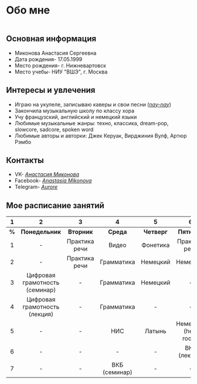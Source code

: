 # Обо мне
![]()
## Основная информация
* Миконова Анастасия Сергеевна
* Дата рождения- 17.05.1999
* Место рождения- г. Нижневартовск
* Место учебы- НИУ "ВШЭ", г. Москва
## Интересы и увлечения
* Играю на укулеле, записываю каверы и свои песни ([*nay-nay*](https://m.vk.com/naynayclub))
* Закончила музыкальную школу по классу хора
* Учу французский, английский и немецкий языки
* Любимые музыкальные жанры: техно, классика, dream-pop, slowcore, sadcore, spoken word
* Любимые авторы и авторки: Джек Керуак, Вирджиния Вулф, Артюр Рэмбо
## Контакты
* VK- [*Анастасия Миконова*](https://m.vk.com/pthtt)
* Facebook- [*Anastasia Mikonova*](https://www.facebook.com/a.mikonova)
* Telegram- [*Aurore*](https://t.me/auroredubois)
## Мое расписание занятий
1|2|3|4|5|6
:---:|:---:|:---:|:---:|:---:|:---:
**%**|**Понедельник**|**Вторник**|**Среда**|**Четверг**|**Пятница**
1|-|Практика речи|Видео|Фонетика|Практика речи
2|-|Практика речи|Грамматика|Немецкий|Немецкий
3|Цифровая грамотность (семинар)|-|Грамматика|Немецкий|-
4|Цифровая грамотность (лекция)|-|Грамматика|-|-
5|-|-|НИС|Латынь|Немецкий (help room)
6|-|-|-|-|ВКБ (лекция)
7|-|-|ВКБ (семинар)|-|-
